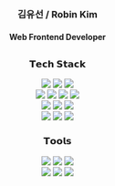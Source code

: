<div align=center>
  <div>
    <h3>김유선 / Robin Kim</h3>
    <h4>Web Frontend Developer</h4>
  </div>
<!--   <div>
    <a href="https://portfolio-robin3565.vercel.app/" target="_blank">
      <img src="https://img.shields.io/badge/Portfolio-00A98F?style=for-the-badge&logo=About.me&logoColor=white"> 
    </a>
  </div> -->
  <h2></h2>
  <div><h3>𝗧𝗲𝗰𝗵 𝗦𝘁𝗮𝗰𝗸</h3></div>
  <div> 
    <img src="https://img.shields.io/badge/html5-E34F26?style=flat-square&logo=html5&logoColor=white"> 
    <img src="https://img.shields.io/badge/css-1572B6?style=flat-square&logo=css3&logoColor=white"> 
    <img src="https://img.shields.io/badge/javascript-F7DF1E?style=flat-square&logo=javascript&logoColor=white"> 
    <br>
    <img src="https://img.shields.io/badge/React-61DAFB?style=flat-square&logo=react&logoColor=white"> 
    <img src="https://img.shields.io/badge/next.js-000000?style=flat-square&logo=Next.js&logoColor=white">
    <img src="https://img.shields.io/badge/node.js-339933?style=flat-square&logo=Node.js&logoColor=white">
    <img src="https://img.shields.io/badge/express-000000?style=flat-square&logo=express&logoColor=white">
    <br>
    <img src="https://img.shields.io/badge/oracle-F80000?style=flat-square&logo=oracle&logoColor=white"> 
    <img src="https://img.shields.io/badge/mysql-4479A1?style=flat-square&logo=mysql&logoColor=white"> 
    <img src="https://img.shields.io/badge/firebase-FFCA28?style=flat-square&logo=firebase&logoColor=white">
    <br>
    <img src="https://img.shields.io/badge/python-3776AB?style=flat-square&logo=python&logoColor=white"> 
    <img src="https://img.shields.io/badge/pandas-150458?style=flat-square&logo=pandas&logoColor=white"> 
    <img src="https://img.shields.io/badge/web3.js-F16822?style=flat-square&logo=Web3.js&logoColor=white"> 
  </div>

  <div>
    <h3>𝗧𝗼𝗼𝗹𝘀</h3>
  </div>
  <div>
    <img src="https://img.shields.io/badge/Visual Studio Code-007ACC?style=flat-square&logo=Visual Studio Code&logoColor=white">
    <img src="https://img.shields.io/badge/github-181717?style=flat-square&logo=github&logoColor=white">
    <img src="https://img.shields.io/badge/git-F05032?style=flat-square&logo=git&logoColor=white">
    <br>
    <img src="https://img.shields.io/badge/Notion-000000?style=flat-square&logo=Notion&logoColor=white">
    <img src="https://img.shields.io/badge/Figma-F24E1E?style=flat-square&logo=Figma&logoColor=white">
    <img src="https://img.shields.io/badge/Slack-4A154B?style=flat-square&logo=Slack&logoColor=white">
  </div>
</div>

  <!--
  **robin3565/robin3565** is a ✨ _special_ ✨ repository because its `README.md` (this file) appears on your GitHub profile.

  Here are some ideas to get you started:

  - 🔭 I’m currently working on ...
  - 🌱 I’m currently learning ...
  - 👯 I’m looking to collaborate on ...
  - 🤔 I’m looking for help with ...
  - 💬 Ask me about ...
  - 📫 How to reach me: ...
  - 😄 Pronouns: ...
  - ⚡ Fun fact: ...
  -->
